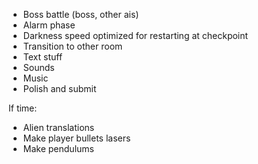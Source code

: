 - Boss battle (boss, other ais)
- Alarm phase
- Darkness speed optimized for restarting at checkpoint
- Transition to other room
- Text stuff
- Sounds
- Music
- Polish and submit 

If time:
- Alien translations
- Make player bullets lasers
- Make pendulums